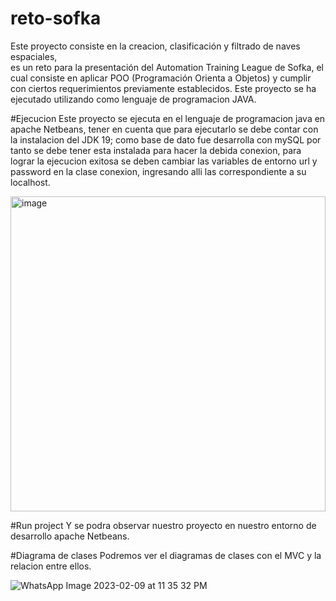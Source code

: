 # reto-sofka
Este proyecto consiste en la  creacion, clasificación y filtrado de naves espaciales,  
es un reto para la presentación del Automation Training League de Sofka, el cual consiste en aplicar POO (Programación Orienta
a Objetos) y cumplir con ciertos requerimientos previamente  establecidos. Este proyecto se ha ejecutado utilizando como lenguaje de programacion JAVA.

#Ejecucion
Este proyecto se ejecuta en  el lenguaje de programacion java en apache Netbeans, tener en cuenta que para ejecutarlo se debe contar con la instalacion del JDK 19;
como base de dato fue desarrolla con mySQL por tanto se debe tener esta instalada para hacer la debida conexion, para lograr la ejecucion exitosa se deben 
cambiar las variables de entorno url y password en la clase conexion, ingresando alli las correspondiente a su localhost.

<img width="504" alt="image" src="https://user-images.githubusercontent.com/102301626/218149659-6c277991-a631-45be-ad8d-13bfe4189e8f.png">

#Run project
Y se podra observar nuestro proyecto en nuestro entorno de desarrollo apache Netbeans.


#Diagrama de clases
Podremos ver el diagramas de clases con el MVC y la relacion entre ellos.



![WhatsApp Image 2023-02-09 at 11 35 32 PM](https://user-images.githubusercontent.com/102301626/218149961-630be8e2-70a8-4fe3-b4f9-766f75fcf39b.jpeg)
